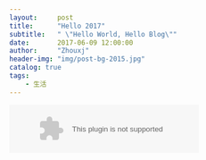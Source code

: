 ```yaml
---
layout:     post
title:      "Hello 2017"
subtitle:   " \"Hello World, Hello Blog\""
date:       2017-06-09 12:00:00
author:     "Zhouxj"
header-img: "img/post-bg-2015.jpg"
catalog: true
tags:
    - 生活
---
```


<embed src="//music.163.com/style/swf/widget.swf?sid=28188171&type=2&auto=1&width=320&height=66" width="340" height="86"  allowNetworking="all">

